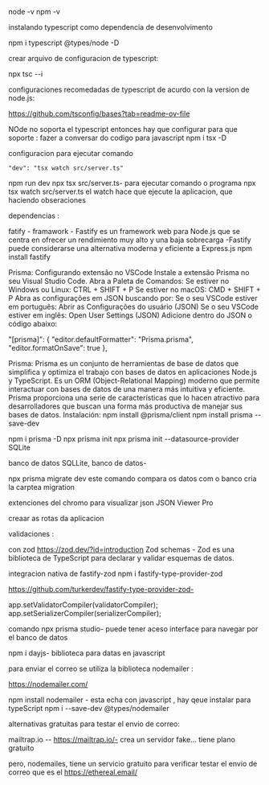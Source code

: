 node -v
npm -v

instalando typescript como dependencia de desenvolvimento 


npm i typescript @types/node -D

crear arquivo de configuracion de typescript:

npx tsc --i

configuraciones recomedadas de typescript de acurdo con la version de node.js:

https://github.com/tsconfig/bases?tab=readme-ov-file

NOde no soporta el typescript entonces hay que configurar para que soporte :
fazer a conversar do codigo para javascript
npm i tsx -D

configuracion para ejecutar comando 

    "dev": "tsx watch src/server.ts"
npm run dev
 npx tsx src/server.ts- para ejecutar comando o programa
 npx tsx watch src/server.ts  el watch hace que  ejecute la aplicacion, que haciendo obseraciones 

dependencias :

fatify - framawork - Fastify es un framework web para Node.js que se centra en ofrecer un rendimiento muy alto y una baja sobrecarga
-Fastify puede considerarse una alternativa moderna y eficiente a Express.js
npm install fastify

Prisma: Configurando extensão no VSCode
Instale a extensão Prisma no seu Visual Studio Code.
Abra a Paleta de Comandos:
Se estiver no Windows ou Linux: CTRL + SHIFT + P
Se estiver no macOS: CMD + SHIFT + P
Abra as configurações em JSON buscando por: 
Se o seu VSCode estiver em português: Abrir as Configurações do usuário (JSON)
Se o seu VSCode estiver em inglês: Open User Settings (JSON)
Adicione dentro do JSON o código abaixo:

"[prisma]": {
  "editor.defaultFormatter": "Prisma.prisma",
  "editor.formatOnSave": true
},


Prisma: Prisma es un conjunto de herramientas de base de datos que simplifica y optimiza el trabajo con bases de datos en aplicaciones Node.js y TypeScript. Es un ORM (Object-Relational Mapping) moderno que permite interactuar con bases de datos de una manera más intuitiva y eficiente. Prisma proporciona una serie de características que lo hacen atractivo para desarrolladores que buscan una forma más productiva de manejar sus bases de datos.
Instalación:
npm install @prisma/client
npm install prisma --save-dev

npm i prisma -D
npx prisma init
npx prisma init --datasource-provider SQLite


banco de datos SQLLite, banco de datos- 

npx prisma migrate dev   este comando compara os datos com o banco cria la carptea migration 

extenciones del chromo para visualizar json
JSON Viewer Pro


creaar as rotas da aplicacion 


validaciones :

con zod https://zod.dev/?id=introduction
Zod schemas - Zod es una biblioteca de TypeScript para declarar y validar esquemas de datos. 

integracion nativa de fastify-zod 
npm i fastify-type-provider-zod

https://github.com/turkerdev/fastify-type-provider-zod-


app.setValidatorCompiler(validatorCompiler);
app.setSerializerCompiler(serializerCompiler);


comando npx prisma studio- puede tener aceso interface para navegar por el banco de datos 


npm i dayjs- biblioteca para datas en javascript 


para enviar el correo se utiliza la biblioteca nodemailer :

https://nodemailer.com/

npm install nodemailer - esta echa con javascript , hay qeue instalar para typeScript
npm i --save-dev @types/nodemailer


alternativas gratuitas para testar el envio de correo:

mailtrap.io -- https://mailtrap.io/- crea un servidor fake... tiene plano gratuito 

pero, nodemailes, tiene un servicio gratuito para verificar testar el envio de correo que es el 
https://ethereal.email/



